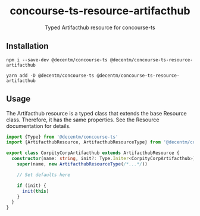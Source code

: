 <h1 align="center">
  concourse-ts-resource-artifacthub
</h1>

<div align="center">

  Typed Artifacthub resource for concourse-ts
</div>

## Installation

`npm i --save-dev @decentm/concourse-ts @decentm/concourse-ts-resource-artifacthub`

`yarn add -D @decentm/concourse-ts @decentm/concourse-ts-resource-artifacthub`

## Usage

The Artifacthub resource is a typed class that extends the base Resource class.
Therefore, it has the same properties. See the Resource documentation for details.

```typescript
import {Type} from '@decentm/concourse-ts'
import {ArtifacthubResource, ArtifacthubResourceType} from '@decentm/concourse-ts-resource-artifacthub'

export class CorpityCorpArtifacthub extends ArtifacthubResource {
  constructor(name: string, init?: Type.Initer<CorpityCorpArtifacthub>) {
    super(name, new ArtifacthubResourceType(/*...*/))

    // Set defaults here

    if (init) {
      init(this)
    }
  }
}
```
